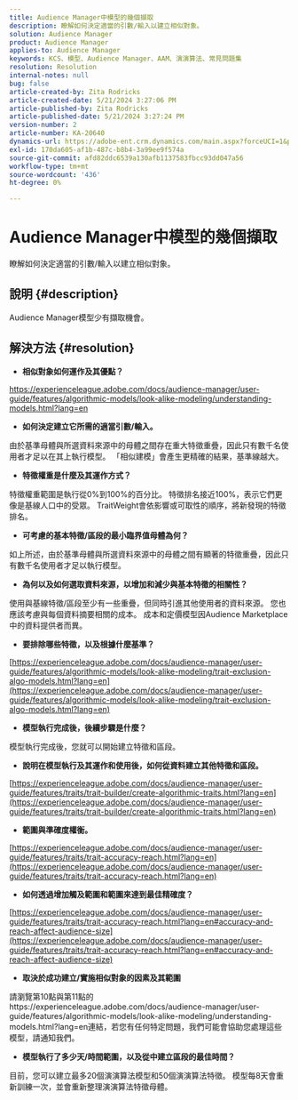 ```yaml
---
title: Audience Manager中模型的幾個擷取
description: 瞭解如何決定適當的引數/輸入以建立相似對象。
solution: Audience Manager
product: Audience Manager
applies-to: Audience Manager
keywords: KCS、模型、Audience Manager、AAM、演演算法、常見問題集
resolution: Resolution
internal-notes: null
bug: false
article-created-by: Zita Rodricks
article-created-date: 5/21/2024 3:27:06 PM
article-published-by: Zita Rodricks
article-published-date: 5/21/2024 3:27:24 PM
version-number: 2
article-number: KA-20640
dynamics-url: https://adobe-ent.crm.dynamics.com/main.aspx?forceUCI=1&pagetype=entityrecord&etn=knowledgearticle&id=97d7de91-8617-ef11-9f89-6045bd06eea5
exl-id: 170da605-af1b-487c-b8b4-3a99ee9f574a
source-git-commit: afd82ddc6539a130afb1137583fbcc93dd047a56
workflow-type: tm+mt
source-wordcount: '436'
ht-degree: 0%

---
```


# Audience Manager中模型的幾個擷取


瞭解如何決定適當的引數/輸入以建立相似對象。

## 說明 {#description}

Audience Manager模型少有擷取機會。

## 解決方法 {#resolution}


- <b>相似對象如何運作及其優點？</b>


https://experienceleague.adobe.com/docs/audience-manager/user-guide/features/algorithmic-models/look-alike-modeling/understanding-models.html?lang=en

- <b>如何決定建立它所需的適當引數/輸入。</b>


由於基準母體與所選資料來源中的母體之間存在重大特徵重疊，因此只有數千名使用者才足以在其上執行模型。 「相似建模」會產生更精確的結果，基準線越大。

- <b>特徵權重是什麼及其運作方式？</b>


特徵權重範圍是執行從0%到100%的百分比。 特徵排名接近100%，表示它們更像是基線人口中的受眾。 TraitWeight會依影響或可取性的順序，將新發現的特徵排名。

- <b>可考慮的基本特徵/區段的最小臨界值母體為何？</b>


如上所述，由於基準母體與所選資料來源中的母體之間有顯著的特徵重疊，因此只有數千名使用者才足以執行模型。

- <b>為何以及如何選取資料來源，以增加和減少與基本特徵的相關性？</b>


使用與基線特徵/區段至少有一些重疊，但同時引進其他使用者的資料來源。 您也應該考慮與每個資料摘要相關的成本。 成本和定價模型因Audience Marketplace中的資料提供者而異。

- <b>要排除哪些特徵，以及根據什麼基準？</b>


[https://experienceleague.adobe.com/docs/audience-manager/user-guide/features/algorithmic-models/look-alike-modeling/trait-exclusion-algo-models.html?lang=en](https://experienceleague.adobe.com/docs/audience-manager/user-guide/features/algorithmic-models/look-alike-modeling/trait-exclusion-algo-models.html?lang=en)

- <b>模型執行完成後，後續步驟是什麼？</b>


模型執行完成後，您就可以開始建立特徵和區段。

- <b>說明在模型執行及其運作和使用後，如何從資料建立其他特徵和區段。</b>


[https://experienceleague.adobe.com/docs/audience-manager/user-guide/features/traits/trait-builder/create-algorithmic-traits.html?lang=en](https://experienceleague.adobe.com/docs/audience-manager/user-guide/features/traits/trait-builder/create-algorithmic-traits.html?lang=en)

- <b>範圍與準確度權衡。</b>


[https://experienceleague.adobe.com/docs/audience-manager/user-guide/features/traits/trait-accuracy-reach.html?lang=en](https://experienceleague.adobe.com/docs/audience-manager/user-guide/features/traits/trait-accuracy-reach.html?lang=en)

- <b>如何透過增加觸及範圍和範圍來達到最佳精確度？</b>


[https://experienceleague.adobe.com/docs/audience-manager/user-guide/features/traits/trait-accuracy-reach.html?lang=en#accuracy-and-reach-affect-audience-size](https://experienceleague.adobe.com/docs/audience-manager/user-guide/features/traits/trait-accuracy-reach.html?lang=en#accuracy-and-reach-affect-audience-size)

- <b>取決於成功建立/實施相似對象的因素及其範圍</b>


請瀏覽第10點與第11點的https://experienceleague.adobe.com/docs/audience-manager/user-guide/features/algorithmic-models/look-alike-modeling/understanding-models.html?lang=en連結，若您有任何特定問題，我們可能會協助您處理這些模型，請通知我們。

- <b>模型執行了多少天/時間範圍，以及從中建立區段的最佳時間？</b>


目前，您可以建立最多20個演演算法模型和50個演演算法特徵。 模型每8天會重新訓練一次，並會重新整理演演算法特徵母體。

